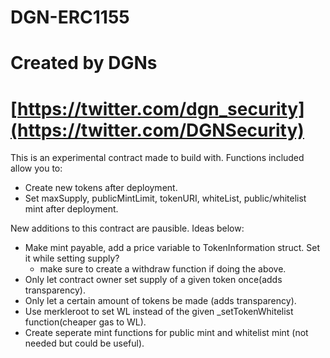 # DGN-ERC1155
# Created by DGNs
# [https://twitter.com/dgn_security](https://twitter.com/DGNSecurity)

This is an experimental contract made to build with.
Functions included allow you to:
- Create new tokens after deployment.
- Set maxSupply, publicMintLimit, tokenURI, whiteList, public/whitelist mint after deployment.

New additions to this contract are pausible. Ideas below:
 - Make mint payable, add a price variable to TokenInformation struct. Set it while setting supply?
    - make sure to create a withdraw function if doing the above.
 - Only let contract owner set supply of a given token once(adds transparency).
 - Only let a certain amount of tokens be made (adds transparency).
 - Use merkleroot to set WL instead of the given _setTokenWhitelist function(cheaper gas to WL).
 - Create seperate mint functions for public mint and whitelist mint (not needed but could be useful).
